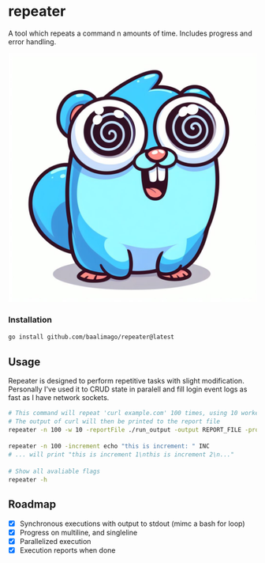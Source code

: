 # repeater
A tool which repeats a command n amounts of time.
Includes progress and error handling.

![repeatoopher](./img/repeatoopher.jpg)

### Installation
```bash
go install github.com/baalimago/repeater@latest
```

## Usage
Repeater is designed to perform repetitive tasks with slight modification.
Personally I've used it to CRUD state in paralell and fill login event logs as fast as I have network sockets.

```bash
# This command will repeat 'curl example.com' 100 times, using 10 workers and report progress to stdout
# The output of curl will then be printed to the report file
repeater -n 100 -w 10 -reportFile ./run_output -output REPORT_FILE -progress BOTH curl example.com

repeater -n 100 -increment echo "this is increment: " INC
# ... will print "this is increment 1\nthis is increment 2\n..."

# Show all avaliable flags 
repeater -h
```

## Roadmap
- [x] Synchronous executions with output to stdout (mimc a bash for loop)
- [x] Progress on multiline, and singleline
- [x] Parallelized execution
- [x] Execution reports when done
